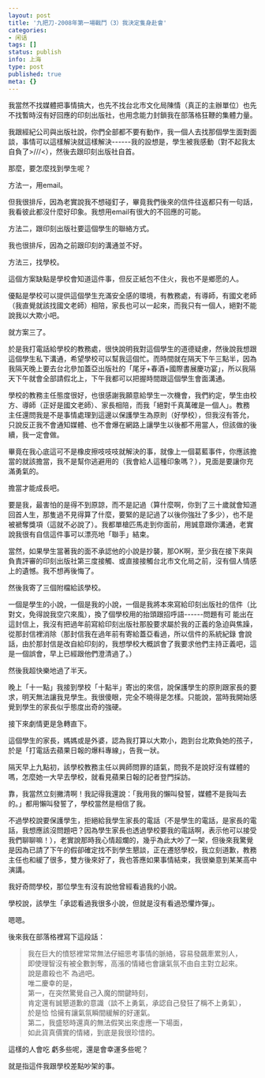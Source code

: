 ```yaml
---
layout: post
title: '九把刀-2008年第一場戰鬥（3）我決定隻身赴會'
categories:
- 闲话
tags: []
status: publish
info: 上海
type: post
published: true
meta: {}
---
```


我當然不找媒體把事情搞大，也先不找台北市文化局陳情（真正的主辦單位）也先不找暫時沒有好回應的印刻出版社，也用念能力封鎖我在部落格狂鞭的集體力量。

我跟經紀公司與出版社說，你們全部都不要有動作，我一個人去找那個學生面對面談，事情可以這樣解決就這樣解決------我的設想是，學生被我感動（對不起我太自負了&gt;///&lt;），然後去跟印刻出版社自首。

那麼，要怎麼找到學生呢？

方法一，用email。

但我很排斥，因為老實說我不想碰釘子，畢竟我們後來的信件往返都只有一句話，我看彼此都沒什麼好印象。我想用email有很大的不回應的可能。

方法二，跟印刻出版社要這個學生的聯絡方式。

我也很排斥，因為之前跟印刻的溝通並不好。

方法三，找學校。

這個方案缺點是學校會知道這件事，但反正紙包不住火，我也不是鄉愿的人。

優點是學校可以提供這個學生充滿安全感的環境，有教務處，有導師，有國文老師（我直覺就該找國文老師）相陪，家長也可以一起來，而我只有一個人，絕對不能說我以大欺小吧。

就方案三了。

於是我打電話給學校的教務處，很快說明我對這個學生的道德疑慮，然後說我想跟這個學生私下溝通，希望學校可以幫我這個忙。而時間就在隔天下午三點半，因為 我隔天晚上要去台北參加蓋亞出版社的「尾牙+春酒+國際書展慶功宴」，所以我隔天下午就會全部請假北上，下午我都可以把握時間跟這個學生會面溝通。

學校的教務主任態度很好，也很感謝我願意給學生一次機會，我們約定，學生由校方、導師（正好是國文老師）、家長相陪，而我「絕對千真萬確是一個人」。教務 主任還問我是不是事情處理到這邊以保護學生為原則（好學校），但我沒有答允，只說反正我不會通知媒體、也不會爆在網路上讓學生以後都不用當人，但該做的後 續，我一定會做。

畢竟在我心底這可不是橡皮擦吱吱吱就解決的事，就像上一個葛藍事件，你應該擔當的就該擔當，我不是幫你逃避用的（我會給人這種印象嗎？），見面是要讓你充滿勇氣的。

擔當才能成長吧。

要是我，最害怕的是得不到原諒，而不是記過（算什麼啊，你到了三十歲就會知道回首人生，那隻過不見得算了什麼，要緊的是記過了以後你強壯了多少），也不是 被褫奪獎項（這就不必說了）。我都單槍匹馬走到你面前，用誠意跟你溝通，老實說我很有自信這件事可以漂亮地「聯手」結束。

當然，如果學生當著我的面不承認他的小說是抄襲，那OK啊，至少我在接下來與負責評審的印刻出版社第三度接觸、或直接接觸台北市文化局之前，沒有個人情感上的遺憾。我不想再後悔了。

然後我寄了三個附檔給該學校。

一個是學生的小說，一個是我的小說，一個是我將本來寫給印刻出版社的信件（比對文，免得說我空穴來風），換了個學校用的抬頭跟招呼語------問題有可 能出在這封信上，我沒有把過年前寫給印刻出版社那股要求屬於我的正義的急迫與焦躁，從那封信裡消除（那封信我在過年前有寄給蓋亞看過，所以信件的系統紀錄 會說話，由於那封信是改自給印刻的，我想學校大概誤會了我要求他們主持正義吧，這是一個誤會，早上已經跟他們澄清過了。）

然後我超快樂地過了半天。

晚上「十一點」我接到學校「十點半」寄出的來信，說保護學生的原則跟家長的要求，明天無法讓我見學生。我很傻眼，完全不曉得是怎樣。只能說，當時我開始感覺到學生的家長似乎態度出奇的強硬。

接下來劇情更是急轉直下。

這個學生的家長，媽媽或是外婆，認為我打算以大欺小，跑到台北欺負她的孩子，於是「打電話去蘋果日報的爆料專線」，告我一狀。

隔天早上九點初，該學校教務主任以興師問罪的語氣，問我不是說好沒有媒體的嗎，怎麼她一大早去學校，就看見蘋果日報的記者登門採訪。

靠，我當然立刻撇清啊！我記得我還說：「我用我的懶叫發誓，媒體不是我叫去的。」都用懶叫發誓了，學校當然是相信了我。

不過學校說要保護學生，拒絕給我學生家長的電話（不是學生的電話，是家長的電話，我想應該沒問題吧？因為學生家長也透過學校要我的電話啊，表示他可以接受 我們聊聊嘛！），老實說那時我心情超爛的，幾乎為此大吵了一架，但後來我驚覺是因為已請了下午的假卻確定找不到學生懇談，正在遷怒學校，我立刻道歉，教務 主任也和緩了很多，雙方後來好了，我也答應如果事情結束，我很樂意到某某高中演講。

我好奇問學校，那位學生有沒有說他曾經看過我的小說。

學校說，該學生「承認看過我很多小說，但就是沒有看過恐懼炸彈」。

嗯嗯。

後來我在部落格裡寫下這段話：

>我在巨大的憤怒裡常常無法仔細思考事情的脈絡，容易發飆牽累別人，    
>即使理智沒有被全數剝奪，高漲的情緒也會讓氣氛不由自主對立起來。    
>說是肅殺也不 為過吧。    
>唯二慶幸的是，    
>第一，在突然驚覺自己入魔的關鍵時刻，    
>肯定還有誠懇道歉的意識（談不上勇氣，承認自己發狂了稱不上勇氣），    
>於是恰 恰擁有讓氣氛瞬間緩解的好運氣。    
>第二，我盛怒時還真的無法假笑出來虛應一下場面，    
>如此貨真價實的情緒，到底是我很珍惜的。    

這樣的人會吃 虧多些呢，還是會幸運多些呢？

就是指這件我跟學校差點吵架的事。


